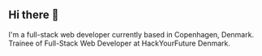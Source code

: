 ## Hi there 👋
I'm a full-stack web developer currently based in Copenhagen, Denmark.
Trainee of Full-Stack Web Developer at HackYourFuture Denmark.
<!--

[![Anurag's GitHub stats](https://github-readme-stats.vercel.app/api?username=bhumikama)](https://github.com/anuraghazra/github-readme-stats)



